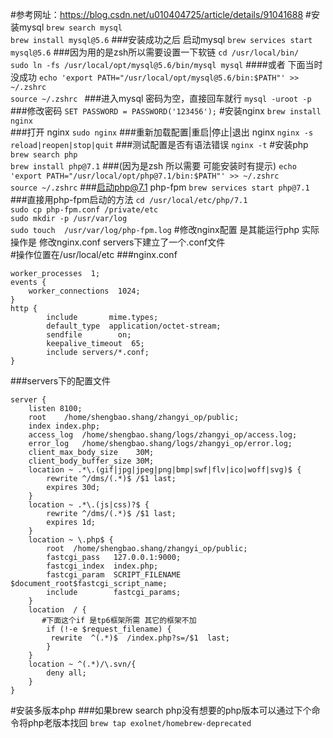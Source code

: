 #参考网址：https://blog.csdn.net/u010404725/article/details/91041688
#安装mysql
`brew search mysql`  
`brew install mysql@5.6`
###安装成功之后 启动mysql
`brew services start mysql@5.6`
###因为用的是zsh所以需要设置一下软链
`cd /usr/local/bin/`  
`sudo ln -fs /usr/local/opt/mysql@5.6/bin/mysql mysql` 
####或者 下面当时没成功
`echo 'export PATH="/usr/local/opt/mysql@5.6/bin:$PATH"' >> ~/.zshrc`  
`source ~/.zshrc `
###进入mysql  密码为空，直接回车就行 
`mysql -uroot -p `
###修改密码
`SET PASSWORD = PASSWORD('123456');`
#安装nginx
`brew install nginx`  
###打开 nginx
`sudo nginx`
###重新加载配置|重启|停止|退出 nginx
`nginx -s reload|reopen|stop|quit`
###测试配置是否有语法错误
`nginx -t`
#安装php
`brew search php`  
`brew install php@7.1`
###(因为是zsh 所以需要 可能安装时有提示)
`echo 'export PATH="/usr/local/opt/php@7.1/bin:$PATH"' >> ~/.zshrc`    
`source ~/.zshrc`
###启动php@7.1 php-fpm 
`brew services start php@7.1`
###直接用php-fpm启动的方法
`cd /usr/local/etc/php/7.1`  
`sudo cp php-fpm.conf /private/etc`  
`sudo mkdir -p /usr/var/log`  
`sudo touch  /usr/var/log/php-fpm.log`
#修改nginx配置 是其能运行php 实际操作是 修改nginx.conf servers下建立了一个.conf文件  
#操作位置在/usr/local/etc
###nginx.conf
```
worker_processes  1;  
events {
    worker_connections  1024;
}
http {
        include       mime.types;
        default_type  application/octet-stream;
        sendfile        on; 
        keepalive_timeout  65; 
        include servers/*.conf;
}
```
###servers下的配置文件
```
server {  
    listen 8100;  
    root    /home/shengbao.shang/zhangyi_op/public;  
    index index.php;  
    access_log  /home/shengbao.shang/logs/zhangyi_op/access.log;  
    error_log   /home/shengbao.shang/logs/zhangyi_op/error.log;  
    client_max_body_size    30M;  
    client_body_buffer_size 30M;  
    location ~ .*\.(gif|jpg|jpeg|png|bmp|swf|flv|ico|woff|svg)$ {  
        rewrite ^/dms/(.*)$ /$1 last;  
        expires 30d;  
    }  
    location ~ .*\.(js|css)?$ {  
        rewrite ^/dms/(.*)$ /$1 last;  
        expires 1d;  
    }  
    location ~ \.php$ {  
        root  /home/shengbao.shang/zhangyi_op/public;  
        fastcgi_pass   127.0.0.1:9000;  
        fastcgi_index  index.php;  
        fastcgi_param  SCRIPT_FILENAME  $document_root$fastcgi_script_name;  
        include        fastcgi_params;  
    }  
    location  / {  
       #下面这个if 是tp6框架所需 其它的框架不加  
        if (!-e $request_filename) {  
         rewrite  ^(.*)$  /index.php?s=/$1  last;  
        }  
    }  
    location ~ ^(.*)/\.svn/{  
        deny all;  
    }  
}
```

#安装多版本php
###如果brew search php没有想要的php版本可以通过下个命令将php老版本找回
`brew tap exolnet/homebrew-deprecated`




